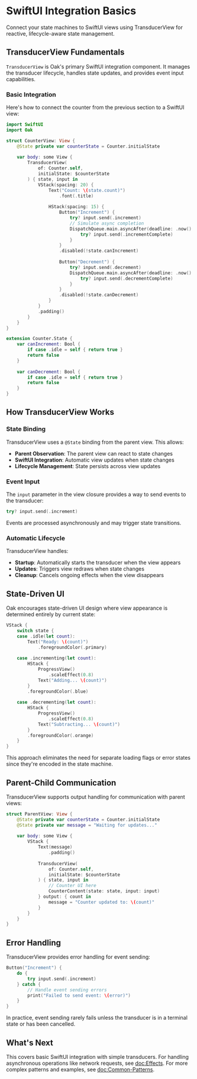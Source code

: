 # SwiftUI Integration Basics

Connect your state machines to SwiftUI views using TransducerView for reactive, lifecycle-aware state management.

## TransducerView Fundamentals

`TransducerView` is Oak's primary SwiftUI integration component. It manages the transducer lifecycle, handles state updates, and provides event input capabilities.

### Basic Integration

Here's how to connect the counter from the previous section to a SwiftUI view:

```swift
import SwiftUI
import Oak

struct CounterView: View {
    @State private var counterState = Counter.initialState
    
    var body: some View {
        TransducerView(
            of: Counter.self,
            initialState: $counterState
        ) { state, input in
            VStack(spacing: 20) {
                Text("Count: \(state.count)")
                    .font(.title)
                
                HStack(spacing: 15) {
                    Button("Increment") {
                        try? input.send(.increment)
                        // Simulate async completion
                        DispatchQueue.main.asyncAfter(deadline: .now() + 0.1) {
                            try? input.send(.incrementComplete)
                        }
                    }
                    .disabled(!state.canIncrement)
                    
                    Button("Decrement") {
                        try? input.send(.decrement)
                        DispatchQueue.main.asyncAfter(deadline: .now() + 0.1) {
                            try? input.send(.decrementComplete)
                        }
                    }
                    .disabled(!state.canDecrement)
                }
            }
            .padding()
        }
    }
}

extension Counter.State {
    var canIncrement: Bool {
        if case .idle = self { return true }
        return false
    }
    
    var canDecrement: Bool {
        if case .idle = self { return true }
        return false
    }
}
```

## How TransducerView Works

### State Binding

TransducerView uses a `@State` binding from the parent view. This allows:

- **Parent Observation**: The parent view can react to state changes
- **SwiftUI Integration**: Automatic view updates when state changes
- **Lifecycle Management**: State persists across view updates

### Event Input

The `input` parameter in the view closure provides a way to send events to the transducer:

```swift
try? input.send(.increment)
```

Events are processed asynchronously and may trigger state transitions.

### Automatic Lifecycle

TransducerView handles:

- **Startup**: Automatically starts the transducer when the view appears
- **Updates**: Triggers view redraws when state changes
- **Cleanup**: Cancels ongoing effects when the view disappears

## State-Driven UI

Oak encourages state-driven UI design where view appearance is determined entirely by current state:

```swift
VStack {
    switch state {
    case .idle(let count):
        Text("Ready: \(count)")
            .foregroundColor(.primary)
        
    case .incrementing(let count):
        HStack {
            ProgressView()
                .scaleEffect(0.8)
            Text("Adding... \(count)")
        }
        .foregroundColor(.blue)
        
    case .decrementing(let count):
        HStack {
            ProgressView()
                .scaleEffect(0.8)
            Text("Subtracting... \(count)")
        }
        .foregroundColor(.orange)
    }
}
```

This approach eliminates the need for separate loading flags or error states since they're encoded in the state machine.

## Parent-Child Communication

TransducerView supports output handling for communication with parent views:

```swift
struct ParentView: View {
    @State private var counterState = Counter.initialState
    @State private var message = "Waiting for updates..."
    
    var body: some View {
        VStack {
            Text(message)
                .padding()
            
            TransducerView(
                of: Counter.self,
                initialState: $counterState
            ) { state, input in
                // Counter UI here
                CounterContent(state: state, input: input)
            } output: { count in
                message = "Counter updated to: \(count)"
            }
        }
    }
}
```

## Error Handling

TransducerView provides error handling for event sending:

```swift
Button("Increment") {
    do {
        try input.send(.increment)
    } catch {
        // Handle event sending errors
        print("Failed to send event: \(error)")
    }
}
```

In practice, event sending rarely fails unless the transducer is in a terminal state or has been cancelled.

## What's Next

This covers basic SwiftUI integration with simple transducers. For handling asynchronous operations like network requests, see <doc:Effects>. For more complex patterns and examples, see <doc:Common-Patterns>.
